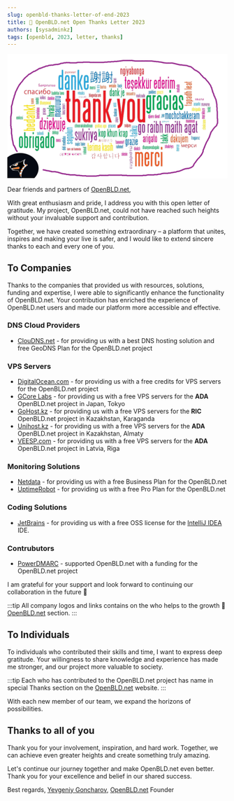 ```yaml
---
slug: openbld-thanks-letter-of-end-2023
title: 🤝 OpenBLD.net Open Thanks Letter 2023
authors: [sysadminkz]
tags: [openbld, 2023, letter, thanks]
---
```


![OpenBLD.net Thanks Letter of End 2023](./images/openbld-thanks-for-all-2023.jpeg)

Dear friends and partners of [OpenBLD.net](https://openbld.net/),

With great enthusiasm and pride, I address you with this open letter of gratitude. My project, OpenBLD.net, could not have reached such heights without your invaluable support and contribution.

Together, we have created something extraordinary – a platform that unites, inspires and making your live is safer, and I would like to extend sincere thanks to each and every one of you.

## To Companies

Thanks to the companies that provided us with resources, solutions, funding and expertise, I were able to significantly enhance the functionality of OpenBLD.net. Your contribution has enriched the experience of OpenBLD.net users and made our platform more accessible and effective.

### DNS Cloud Providers

- [ClouDNS.net](https://www.cloudns.net/) - for providing us with a best DNS hosting solution and free GeoDNS Plan for the OpenBLD.net project

### VPS Servers
- [DigitalOcean.com](https://m.do.co/c/42011b938fe6) - for providing us with a free credits for VPS servers for the OpenBLD.net project
- [GCore Labs](https://gcore.com/) - for providing us with a free VPS servers for the **ADA** OpenBLD.net project in Japan, Tokyo
- [GoHost.kz](https://gohost.kz/) - for providing us with a free VPS servers for the **RIC** OpenBLD.net project in Kazakhstan, Karaganda
- [Unihost.kz](https://unihost.kz/) - for providing us with a free VPS servers for the **ADA** OpenBLD.net project in Kazakhstan, Almaty
- [VEESP.com](https://veesp.com/) - for providing us with a free VPS servers for the **ADA** OpenBLD.net project in Latvia, Riga

### Monitoring Solutions

- [Netdata](https://www.netdata.cloud/?utm_campaign=technical&utm_source=content&utm_medium=website&utm_content=openbld-dns) - for providing us with a free Business Plan for the OpenBLD.net
- [UptimeRobot](https://uptimerobot.com/?rid=78534763f4713b) - for providing us with a free Pro Plan for the OpenBLD.net

### Coding Solutions

- [JetBrains](https://www.jetbrains.com/) - for providing us with a free OSS license for the [IntelliJ IDEA](https://jb.gg/OpenSourceSupport) IDE.

### Contrubutors

- [PowerDMARC](https://powerdmarc.com/) - supported OpenBLD.net with a funding for the OpenBLD.net project

I am grateful for your support and look forward to continuing our collaboration in the future 🔮

:::tip
All company logos and links contains on the who helps to the growth 🚀 [OpenBLD.net](https://openbld.net#company-logos) section.
:::

## To Individuals

To individuals who contributed their skills and time, I want to express deep gratitude. Your willingness to share 
knowledge and experience has made me stronger, and our project more valuable to society.

:::tip
Each who has contributed to the OpenBLD.net project has name in special Thanks section on the [OpenBLD.net](https://openbld.net#thanks-section) website.
:::

With each new member of our team, we expand the horizons of possibilities.

## Thanks to all of you

Thank you for your involvement, inspiration, and hard work. Together, we can achieve even greater heights and create something truly amazing.

Let's continue our journey together and make OpenBLD.net even better. Thank you for your excellence and belief in our shared success.

Best regards,
[Yevgeniy Goncharov](https://github.com/m0zgen), [OpenBLD.net](https://openbld.net) Founder

